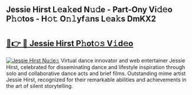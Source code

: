 ## Jessie Hirst L𝚎a𝚔ed N𝚞𝚍e - Part-Ony Vi𝚍𝚎o P𝚑𝚘tos - H𝚘𝚝 O𝚗𝚕yf𝚊ns L𝚎a𝚔s DmKX2

# <h2><a href="http://kf5tbl9.oniu.top/?m=Jessie+Hirst">🔗👉 🔴 Jessie Hirst P𝚑ot𝚘𝚜 V𝚒d𝚎o</a></h2>

[![Jessie Hirst Nu𝚍e𝚜](https://i.imgur.com/0qMVB7G.gif)](http://kf5tbl9.oniu.top/?m=Jessie+Hirst)
Virtual dance innovator and web entertainer Jessie Hirst, celebrated for disseminating dance and lifestyle inspiration through solo and collaborative dance acts and brief films. Outstanding mime artist Jessie Hirst, recognized for their remarkable abilities and achievements in the art of silent storytelling.  
